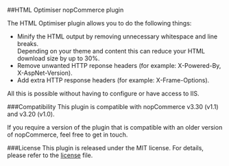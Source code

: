 ##HTML Optimiser nopCommerce plugin

The HTML Optimiser plugin allows you to do the following things:
- Minify the HTML output by removing unnecessary whitespace and line breaks.  
  Depending on your theme and content this can reduce your HTML download size by up to 30%.
- Remove unwanted HTTP reponse headers (for example: X-Powered-By, X-AspNet-Version).
- Add extra HTTP response headers (for example: X-Frame-Options).

All this is possible without having to configure or have access to IIS.

###Compatibility
This plugin is compatible with nopCommerce v3.30 (v1.1) and v3.20 (v1.0).

If you require a version of the plugin that is compatible with an older version of nopCommerce, feel free to get in touch.

###License
This plugin is released under the MIT license. For details, please refer to the [license](https://github.com/tomvanenckevort/NopCommerce.HTMLOptimiser/blob/master/LICENSE.md) file.
